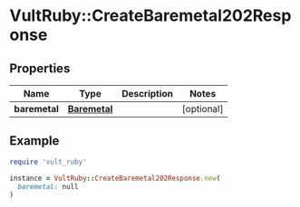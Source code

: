 # VultRuby::CreateBaremetal202Response

## Properties

| Name | Type | Description | Notes |
| ---- | ---- | ----------- | ----- |
| **baremetal** | [**Baremetal**](Baremetal.md) |  | [optional] |

## Example

```ruby
require 'vult_ruby'

instance = VultRuby::CreateBaremetal202Response.new(
  baremetal: null
)
```

